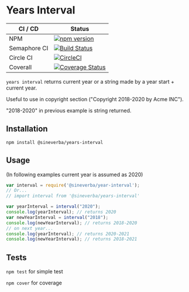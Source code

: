 Years Interval
==============

| CI / CD | Status |
| ------- | ------ |
| NPM | [![npm version](https://badge.fury.io/js/%40sineverba%2Fyears-interval.svg)](https://badge.fury.io/js/%40sineverba%2Fyears-interval)
| Semaphore CI | [![Build Status](https://sineverba.semaphoreci.com/badges/npm-pkg-year-interval/branches/master.svg)](https://sineverba.semaphoreci.com/projects/npm-pkg-year-interval) |
| Circle CI | [![CircleCI](https://circleci.com/gh/sineverba/npm-pkg-year-interval.svg?style=svg)](https://circleci.com/gh/sineverba/npm-pkg-year-interval) |
| Coverall | [![Coverage Status](https://coveralls.io/repos/github/sineverba/npm-pkg-year-interval/badge.svg?branch=master)](https://coveralls.io/github/sineverba/npm-pkg-year-interval?branch=master) |

`years interval` returns current year or a string made by a year start + current year.

Useful to use in copyright section ("Copyright 2018-2020 by Acme INC").

"2018-2020" in previous example is string returned.

## Installation
`npm install @sineverba/years-interval`

## Usage

(In following examples current year is assumed as 2020)

```js
var interval = require('@sineverba/year-interval');
// Or...
// import interval from '@sineverba/years-interval'

var yearInterval = interval("2020");
console.log(yearInterval); // returns 2020
var newYearInterval = interval("2018");
console.log(newYearInterval); // returns 2018-2020
// on next year...
console.log(yearInterval); // returns 2020-2021
console.log(newYearInterval); // returns 2018-2021
```

## Tests

`npm test` for simple test

`npm cover` for coverage
